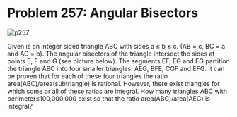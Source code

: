 # Problem 257: Angular Bisectors

![p257](img/257.gif)

Given is an integer sided triangle ABC with sides a ≤ b ≤ c. (AB = c, BC
= a and AC = b). The angular bisectors of the triangle intersect the
sides at points E, F and G (see picture below). The segments EF, EG and
FG partition the triangle ABC into four smaller triangles: AEG, BFE, CGF
and EFG. It can be proven that for each of these four triangles the
ratio area(ABC)/area(subtriangle) is rational. However, there exist
triangles for which some or all of these ratios are integral. How many
triangles ABC with perimeter≤100,000,000 exist so that the ratio
area(ABC)/area(AEG) is integral?